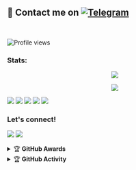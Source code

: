 

## 📨 Contact me on [![Telegram](https://img.shields.io/badge/telegram-1b77FF.svg?style=for-the-badge&logo=telegram)](https://t.me/riio00) 
<br>

![Profile views](https://komarev.com/ghpvc/?username=ferikunn&color=blue&style=flat-square&label=Profile+Views)
### Stats:
<p align="center"><a href="https://github.com/RioProjectX"><img src="https://github-readme-stats.vercel.app/api?username=RioProjectX&show_icons=true&theme=radical"></a></p>
<p align="center"><a href="https://github.com/RioProjectX"><img src="https://github-readme-stats.vercel.app/api/top-langs/?username=RioProjectX&theme=radical&layout=compact"></a></p> 


<p>
    <img src="https://img.shields.io/badge/OS-Linux-blue?&logo=Linux" />
    <img src="https://img.shields.io/badge/OS-Windows-blue?&logo=Windows" />
    <img src="https://img.shields.io/badge/IDE-Xcode-blue?&logo=xcode" />
    <img src="https://img.shields.io/badge/Text%20Editor-Visual%20Studio%20Code-blue?&logo=visual%20studio%20code&logoColor=blue" />
    <img src="https://img.shields.io/badge/Sublime%20Text-gray?&logo=Sublime-Text" />
</p>

### Let's connect!
<p>
    <a href="https://t.me/riio00" target="blank"><img src="https://img.shields.io/badge/Rio-30302f?style=flat&logo=telegram" /></a>
    <a href="https://t.me/riogroupsupport" target="blank"><img src="https://img.shields.io/badge/Group Support-30302f?style=flat&logo=Telegram" /></a>
</p>
<details>
    <summary>&#127942 <b>GitHub Awards</b></summary><br/>

![Github Trophy](https://github-profile-trophy.vercel.app/?username=phaticusthiccy)

</details>

<details>
    <summary>&#127942 <b>GitHub Activity</b></summary><br/>

![Metrics](https://metrics.lecoq.io/RioProjectX?template=classic&repositories.forks=true&languages=1&languages.colors=github&languages.threshold=0%25&config.timezone=Asia%2FJakarta)

</details>
